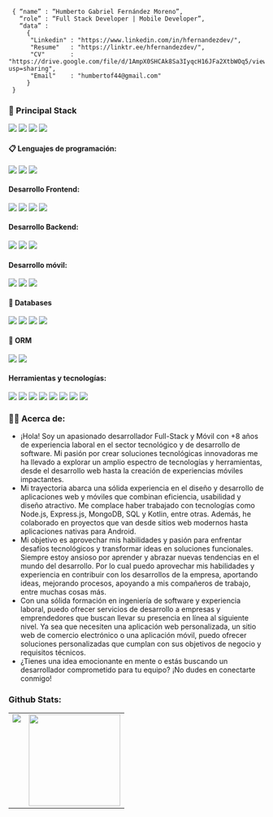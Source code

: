 <!--div style="text-align:center"><img src="./img/welcome.png" alt="background" style="width:70%; margin-left:auto; margin-right:auto; display: block; width:300px"/></div-->

```shell
 { “name” : “Humberto Gabriel Fernández Moreno”,
   “role” : “Full Stack Developer | Mobile Developer”,
   “data” : 
     { 
      "Linkedin" : "https://www.linkedin.com/in/hfernandezdev/",
      "Resume"   : "https://linktr.ee/hfernandezdev/",
      "CV"       : "https://drive.google.com/file/d/1AmpX0SHCAk8Sa3IyqcH16JFa2XtbWOq5/view?usp=sharing",
      "Email"    : "humbertof44@gmail.com"
     }
 }
```

<h3>
  🚀 Principal Stack
</h3> 
<p>
  <img src="https://img.shields.io/badge/MongoDB-white?style=for-the-badge&logo=mongodb&logoColor=4EA94B">
  <img src="https://img.shields.io/badge/Express.js-000000?style=for-the-badge&logo=express&logoColor=white">
  <img src="https://img.shields.io/badge/Angular-DD0031?style=for-the-badge&logo=angular&logoColor=white">
  <img src="https://img.shields.io/badge/Node.js-339933?style=for-the-badge&logo=nodedotjs&logoColor=white">
</p>
  
<h4>📋 Lenguajes de programación:</h4>
<p>
  <img src="https://img.shields.io/badge/JavaScript-F7DF1E?style=for-the-badge&logo=javascript&logoColor=black">
  <img src="https://img.shields.io/badge/typescript-%23007ACC.svg?style=for-the-badge&logo=typescript&logoColor=white">
  <img src="https://img.shields.io/badge/Kotlin-0095D5?style=for-the-badge&logo=kotlin&logoColor=white">
</p>
<h4>Desarrollo Frontend:</h4>
<p>
  <img src="https://img.shields.io/badge/HTML5-E34F26?style=for-the-badge&logo=html5&logoColor=white">
  <img src="https://img.shields.io/badge/CSS3-1572B6?style=for-the-badge&logo=css3&logoColor=white">
  <img src="https://img.shields.io/badge/Angular-DD0031?style=for-the-badge&logo=angular&logoColor=white">
  <img src="https://img.shields.io/badge/React-20232A?style=for-the-badge&logo=react&logoColor=61DAFB">
</p>
<h4>Desarrollo Backend:</h4>
<p>
  <img src="https://img.shields.io/badge/Node.js-339933?style=for-the-badge&logo=nodedotjs&logoColor=white">
  <img src="https://img.shields.io/badge/Express.js-000000?style=for-the-badge&logo=express&logoColor=white">
  <img src="https://img.shields.io/badge/nestjs-%23E0234E.svg?style=for-the-badge&logo=nestjs&logoColor=white">
  
  
</p>
<h4>Desarrollo móvil:</h4>
<p>
  <img src="https://img.shields.io/badge/Android-3DDC84?style=for-the-badge&logo=android&logoColor=white">
  <!-- <img src="https://img.shields.io/badge/Android_Studio-3DDC84?style=for-the-badge&logo=android-studio&logoColor=white"> -->
  <img src="https://img.shields.io/badge/Ionic-%233880FF.svg?style=for-the-badge&logo=Ionic&logoColor=white">
  <img src="https://img.shields.io/badge/react_native-%2320232a.svg?style=for-the-badge&logo=react&logoColor=%2361DAFB">
</p>

<h4>💾 Databases</h4>
<p>
 <img src="https://img.shields.io/badge/MongoDB-white?style=for-the-badge&logo=mongodb&logoColor=4EA94B">
 <img src="https://img.shields.io/badge/MySQL-005C84?style=for-the-badge&logo=mysql&logoColor=white">
 <img src="https://img.shields.io/badge/postgres-%23316192.svg?style=for-the-badge&logo=postgresql&logoColor=white">
 <img src="https://img.shields.io/badge/sqlite-%2307405e.svg?style=for-the-badge&logo=sqlite&logoColor=white">
</p>

<h4>🎋 ORM</h4>
<p>
 <img src="https://img.shields.io/badge/Mongoose-00C58E?style=for-the-badge">
 <img src="https://img.shields.io/badge/Sequelize-52B0E7?style=for-the-badge&logo=Sequelize&logoColor=white">
</p>

<h4>Herramientas y tecnologías:</h4>
<p>
  <img src="https://img.shields.io/badge/Git-F05032?style=for-the-badge&logo=git&logoColor=white">
  <img src="https://img.shields.io/badge/GitHub-100000?style=for-the-badge&logo=github&logoColor=white">
  <img src="https://img.shields.io/badge/Linux-FCC624?style=for-the-badge&logo=linux&logoColor=black">
  <img src="https://img.shields.io/badge/Notion-000000?style=for-the-badge&logo=notion&logoColor=white">
  <img src="https://img.shields.io/badge/Postman-FF6C37?style=for-the-badge&logo=Postman&logoColor=white">
  <img src="https://img.shields.io/badge/-Swagger-%23Clojure?style=for-the-badge&logo=swagger&logoColor=white">
  <img src="https://img.shields.io/badge/firebase-%23039BE5.svg?style=for-the-badge&logo=firebase">
  <img src="https://img.shields.io/badge/WordPress-%23117AC9.svg?style=for-the-badge&logo=WordPress&logoColor=white">
</p>

<!--
### 👨‍🎓 Profession:
- Systems Engineer trained at Universidad Nacional Experimental Politécnica "Antonio José de Sucre" (Caracas, Venezuela).
-->

### 🧑‍💻 Acerca de:
- ¡Hola! Soy un apasionado desarrollador Full-Stack y Móvil con +8 años de experiencia laboral en el sector tecnológico y de desarrollo de software. Mi pasión por crear soluciones tecnológicas innovadoras me ha llevado a explorar un amplio espectro de tecnologías y herramientas, desde el desarrollo web hasta la creación de experiencias móviles impactantes.
- Mi trayectoria abarca una sólida experiencia en el diseño y desarrollo de aplicaciones web y móviles que combinan eficiencia, usabilidad y diseño atractivo. Me complace haber trabajado con tecnologías como Node.js, Express.js, MongoDB, SQL y Kotlin, entre otras. Además, he colaborado en proyectos que van desde sitios web modernos hasta aplicaciones nativas para Android.
- Mi objetivo es aprovechar mis habilidades y pasión para enfrentar desafíos tecnológicos y transformar ideas en soluciones funcionales. Siempre estoy ansioso por aprender y abrazar nuevas tendencias en el mundo del desarrollo. Por lo cual puedo aprovechar mis habilidades y experiencia en contribuir con los desarrollos de la empresa, aportando ideas, mejorando procesos, apoyando a mis compañeros de trabajo, entre muchas cosas más.
- Con una sólida formación en ingeniería de software y experiencia laboral, puedo ofrecer servicios de desarrollo a empresas y emprendedores que buscan llevar su presencia en línea al siguiente nivel. Ya sea que necesiten una aplicación web personalizada, un sitio web de comercio electrónico o una aplicación móvil, puedo ofrecer soluciones personalizadas que cumplan con sus objetivos de negocio y requisitos técnicos.
- ¿Tienes una idea emocionante en mente o estás buscando un desarrollador comprometido para tu equipo? ¡No dudes en conectarte conmigo!

<!--
### 📚 I'm currently learning:
- GraphQL / Apolo / Neo4J
- React JS
- MEAN Stack Course
- FullStack Bootcamp with <a href="https://www.twitch.tv/midudev" target="_blank">Midudev</a>
-->

### Github Stats:

<table>
  <tr>
    <td valign="top"><img src="https://github-readme-stats.vercel.app/api/top-langs/?username=hfernandezdev&theme=radical&card_width=450em)](https://github.com/hfernandezdev/hfernandezdev/github-readme-stats"/></td>
    <td valign="top"><img height="180em" src="https://github-readme-stats.vercel.app/api?username=hfernandezdev&show_icons=true&hide_border=true&&count_private=true&include_all_commits=true&theme=radical&hide_stars=false" /></td>
  </tr>
</table>
